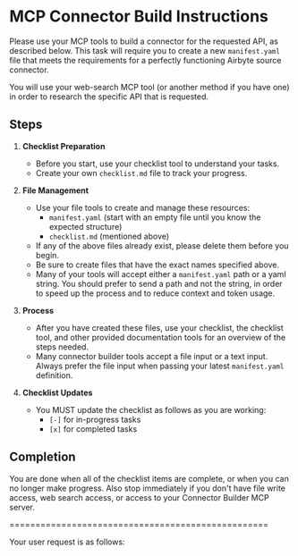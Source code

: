 
# MCP Connector Build Instructions

Please use your MCP tools to build a connector for the requested API, as described below. This task will require you to create a new `manifest.yaml` file that meets the requirements for a perfectly functioning Airbyte source connector.

You will use your web-search MCP tool (or another method if you have one) in order to research the specific API that is requested.

## Steps

1. **Checklist Preparation**
    - Before you start, use your checklist tool to understand your tasks.
    - Create your own `checklist.md` file to track your progress.

2. **File Management**
    - Use your file tools to create and manage these resources:
        - `manifest.yaml` (start with an empty file until you know the expected structure)
        - `checklist.md` (mentioned above)
    - If any of the above files already exist, please delete them before you begin.
    - Be sure to create files that have the exact names specified above.
    - Many of your tools will accept either a `manifest.yaml` path or a yaml string. You should prefer to send a path and not the string, in order to speed up the process and to reduce context and token usage.

3. **Process**
    - After you have created these files, use your checklist, the checklist tool, and other provided documentation tools for an overview of the steps needed.
    - Many connector builder tools accept a file input or a text input. Always prefer the file input when passing your latest `manifest.yaml` definition.

4. **Checklist Updates**
    - You MUST update the checklist as follows as you are working:
        - `[-]` for in-progress tasks
        - `[x]` for completed tasks

## Completion

You are done when all of the checklist items are complete, or when you can no longer make progress. Also stop immediately if you don't have file write access, web search access, or access to your Connector Builder MCP server.

==================================================

Your user request is as follows:
